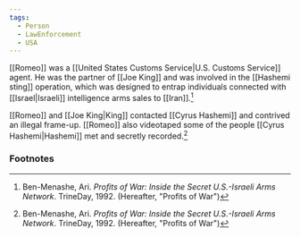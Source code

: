 ```yaml
---
tags:
  - Person
  - LawEnforcement
  - USA
---
```

[[Romeo]] was a [[United States Customs Service|U.S. Customs Service]] agent. He was the partner of [[Joe King]] and was involved in the [[Hashemi sting]] operation, which was designed to entrap individuals connected with [[Israel|Israeli]] intelligence arms sales to [[Iran]].[^1]

[[Romeo]] and [[Joe King|King]] contacted [[Cyrus Hashemi]] and contrived an illegal frame-up. [[Romeo]] also videotaped some of the people [[Cyrus Hashemi|Hashemi]] met and secretly recorded.[^1]

### Footnotes
[^1]: Ben-Menashe, Ari. *Profits of War: Inside the Secret U.S.-Israeli Arms Network*. TrineDay, 1992. (Hereafter, "Profits of War")
